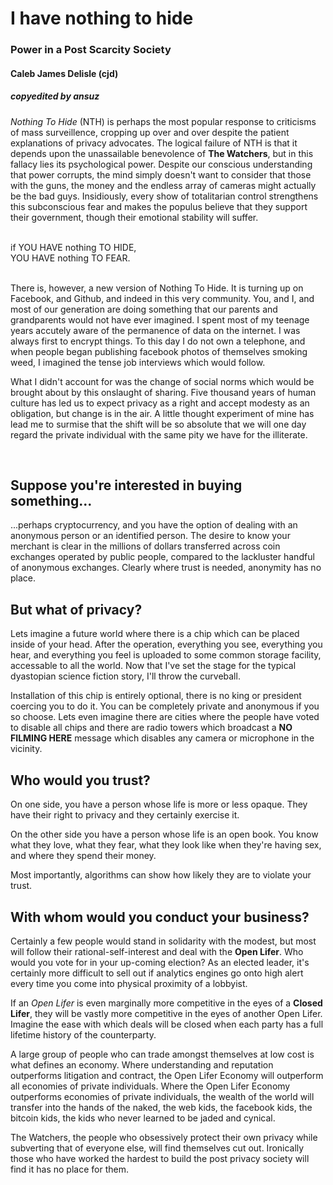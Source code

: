 # I have nothing to hide #

### Power in a Post Scarcity Society ###

#### Caleb James Delisle (cjd) ####
##### copyedited by ansuz #####

*Nothing To Hide* (NTH) is perhaps the most popular response to criticisms of mass surveillence, cropping up over and over despite the patient explanations of privacy advocates. The logical failure of NTH is that it depends upon the unassailable benevolence of **The Watchers**, but in this fallacy lies its psychological power.
Despite our conscious understanding that power corrupts, the mind simply doesn't want to consider that those with the guns, the money and the endless array of cameras might actually be the bad guys. Insidiously, every show of totalitarian control strengthens this subconscious fear and makes the populus believe that they support their government, though their emotional stability will suffer.

<br>
if YOU HAVE nothing TO HIDE,<br>
YOU HAVE nothing TO FEAR.
<br><br>

There is, however, a new version of Nothing To Hide. It is turning up on Facebook, and Github, and indeed in this very community. You, and I, and most of our generation are doing something that our parents and grandparents would not have ever imagined. I spent most of my teenage years accutely aware of the permanence of data on the internet. I was always first to encrypt things. To this day I do not own a telephone, and when people began publishing facebook photos of themselves smoking weed, I imagined the tense job interviews which would follow.

What I didn't account for was the change of social norms which would be brought about by this onslaught of sharing. Five thousand years of human culture has led us to expect privacy as a right and accept modesty as an obligation, but change is in the air. A little thought experiment of mine has lead me to surmise that the shift will be so absolute that we will one day regard the private individual with the same pity we have for the illiterate.

<br>

## Suppose you're interested in buying something...

...perhaps cryptocurrency, and you have the option of dealing with an anonymous person or an identified person. The desire to know your merchant is clear in the millions of dollars transferred across coin exchanges operated by public people, compared to the lackluster handful of anonymous exchanges. Clearly where trust is needed, anonymity has no place.

## But what of privacy?

Lets imagine a future world where there is a chip which can be placed inside of your head. After the operation, everything you see, everything you hear, and everything you feel is uploaded to some common storage facility, accessable to all the world. Now that I've set the stage for the typical dyastopian science fiction story, I'll throw the curveball.

Installation of this chip is entirely optional, there is no king or president coercing you to do it. You can be completely private and anonymous if you so choose. Lets even imagine there are cities where the people have voted to disable all chips and there are radio towers which broadcast a **NO FILMING HERE** message which disables any camera or microphone in the vicinity.

## Who would you trust?

On one side, you have a person whose life is more or less opaque. They have their right to privacy and they certainly exercise it. 

On the other side you have a person whose life is an open book. You know what they love, what they fear, what they look like when they're having sex, and where they spend their money.

Most importantly, algorithms can show how likely they are to violate your trust.

## With whom would you conduct your business?

Certainly a few people would stand in solidarity with the modest, but most will follow their rational-self-interest and deal with the **Open Lifer**.
Who would you vote for in your up-coming election? As an elected leader, it's certainly more difficult to sell out if analytics engines go onto high alert every time you come into physical proximity of a lobbyist.

If an *Open Lifer* is even marginally more competitive in the eyes of a **Closed Lifer**, they will be vastly more competitive in the eyes of another Open Lifer. Imagine the ease with which deals will be closed when each party has a full lifetime history of the counterparty.

A large group of people who can trade amongst themselves at low cost is what defines an economy. Where understanding and reputation outperforms litigation and contract, the Open Lifer Economy will outperform all economies of private individuals. Where the Open Lifer Economy outperforms economies of private individuals, the wealth of the world will transfer into the hands of the naked, the web kids, the facebook kids, the bitcoin kids, the kids who never learned to be jaded and cynical.

The Watchers, the people who obsessively protect their own privacy while subverting that of everyone else, will find themselves cut out. Ironically those who have worked the hardest to build the post privacy society will find it has no place for them.

